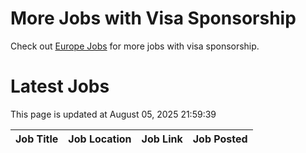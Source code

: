 # More Jobs with Visa Sponsorship

Check out [Europe Jobs](https://github.com/sureshparimi/europejobs#latest-jobs) for more jobs with visa sponsorship.

# Latest Jobs

This page is updated at August 05, 2025 21:59:39

| Job Title | Job Location | Job Link | Job Posted |
| --- | --- | --- | --- |
